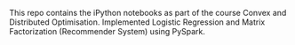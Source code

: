 This repo contains the iPython notebooks as part of the course Convex and Distributed Optimisation. Implemented Logistic Regression and Matrix Factorization (Recommender System) using PySpark.